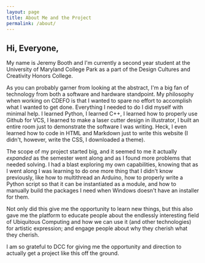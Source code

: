 ```yaml
---
layout: page
title: About Me and the Project
permalink: /about/
---
```


## Hi, Everyone,

My name is Jeremy Booth and I'm currently a second year student at the University of Maryland College Park as a part of the Design Cultures and Creativity Honors College.

As you can probably garner from looking at the abstract, I'm a big fan of technology from both a software and hardware standpoint.
My philosophy when working on CDEFO is that I wanted to spare no effort to accomplish what I wanted to get done. Everything I needed to do I did myself with minimal help.
I learned Python, I learned C++, I learned how to properly use Github for VCS, I learned to make a laser cutter design in illustrator, I built an entire room just to demonstrate the software I was writing.
Heck, I even learned how to code in HTML and Markdown just to write this website (I didn't, however, write the CSS, I downloaded a theme).

The scope of my project started big, and it seemed to me it actually *expanded* as the semester went along and as I found more problems that needed solving. 
I had a blast exploring my own capabilities, knowing that as I went along I was learning to do one more thing that I didn't know previously, like how to multithread an Arduino,
how to properly write a Python script so that it can be instantiated as a module, and how to manually build the packages I need when Windows doesn't have an installer for them.

Not only did this give me the opportunity to learn new things, but this also gave me the platform to educate people about the endlessly interesting field of Ubiquitous Computing
 and how we can use it (and other technologies) for artistic expression;
and engage people about why they cherish what they cherish.

I am so grateful to DCC for giving me the opportunity and direction to actually get a project like this off the ground.
